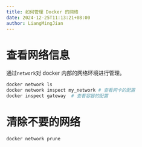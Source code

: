 ```yaml
---
title: 如何管理 Docker 的网络
date: 2024-12-25T11:13:21+08:00
author: LiangMingJian
---
```


# 查看网络信息

通过`network`对 docker 内部的网络环境进行管理。

```bash
docker network ls
docker network inspect my_network # 查看网卡的配置
docker inspect gateway  # 查看容器的配置
```

# 清除不要的网络

```
docker network prune
```
